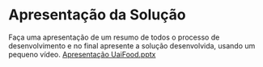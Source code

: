 # Apresentação da Solução

Faça uma apresentação de um resumo de todos o processo de desenvolvimento e no final apresente a solução desenvolvida, usando um pequeno vídeo.
[Apresentação UaiFood.pptx](https://github.com/user-attachments/files/16075580/Apresentacao.UaiFood.pptx)
